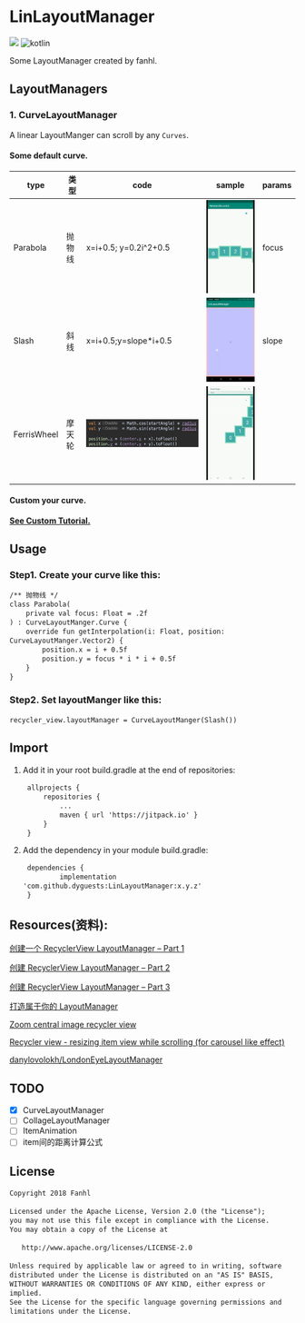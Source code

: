 # LinLayoutManager

[![](https://jitpack.io/v/dyguests/LinLayoutManager.svg)](https://jitpack.io/#dyguests/LinLayoutManager) ![kotlin](https://img.shields.io/badge/language-kotlin-brightgreen.svg)

Some LayoutManager created by fanhl.

## LayoutManagers

### 1. CurveLayoutManager

A linear LayoutManger can scroll by any `Curves`.

#### Some default curve.

| type | 类型 | code | sample | params |
|---|---|---|---|---|
| Parabola | 抛物线 | x=i+0.5; y=0.2i^2+0.5 | ![](./graphics/parabola.gif)  | focus |
| Slash | 斜线 | x=i+0.5;y=slope*i+0.5 | ![](./graphics/slash.gif) | slope |
| FerrisWheel | 摩天轮 | ![](./graphics/ferrisWheelCode.png) | ![](./graphics/FerrisWheel.gif) |   |

#### Custom your curve.

**[See Custom Tutorial.](README_CustomTutorial.md)**

## Usage

### Step1. Create your curve like this:

    /** 抛物线 */
    class Parabola(
        private val focus: Float = .2f
    ) : CurveLayoutManger.Curve {
        override fun getInterpolation(i: Float, position: CurveLayoutManger.Vector2) {
            position.x = i + 0.5f
            position.y = focus * i * i + 0.5f
        }
    }

### Step2. Set layoutManger like this:

    recycler_view.layoutManager = CurveLayoutManger(Slash())

## Import

1. Add it in your root build.gradle at the end of repositories:

        allprojects {
            repositories {
                ...
                maven { url 'https://jitpack.io' }
            }
        }

2. Add the dependency in your module build.gradle:

        dependencies {
                implementation 'com.github.dyguests:LinLayoutManager:x.y.z'
        }

## Resources(资料):

 [创建一个 RecyclerView LayoutManager – Part 1](https://github.com/hehonghui/android-tech-frontier/blob/master/issue-9/%E5%88%9B%E5%BB%BA-RecyclerView-LayoutManager-Part-1.md)

[创建 RecyclerView LayoutManager – Part 2](https://github.com/hehonghui/android-tech-frontier/blob/master/issue-13/%E5%88%9B%E5%BB%BA-RecyclerView-LayoutManager-Part-2.md)

[创建 RecyclerView LayoutManager – Part 3](https://github.com/hehonghui/android-tech-frontier/blob/master/issue-13/%E5%88%9B%E5%BB%BA-RecyclerView-LayoutManager-Part-3.md)

[打造属于你的 LayoutManager](https://www.jianshu.com/p/08d998d047d8)

[Zoom central image recycler view](https://stackoverflow.com/questions/35309710/zoom-central-image-recycler-view/35311728#35311728)

[Recycler view - resizing item view while scrolling (for carousel like effect)](https://stackoverflow.com/questions/41307578/recycler-view-resizing-item-view-while-scrolling-for-carousel-like-effect)

[danylovolokh/LondonEyeLayoutManager](https://github.com/danylovolokh/LondonEyeLayoutManager)

## TODO

- [x] CurveLayoutManager
- [ ] CollageLayoutManager
- [ ] ItemAnimation
- [ ] item间的距离计算公式

## License

    Copyright 2018 Fanhl

    Licensed under the Apache License, Version 2.0 (the "License");
    you may not use this file except in compliance with the License.
    You may obtain a copy of the License at

       http://www.apache.org/licenses/LICENSE-2.0

    Unless required by applicable law or agreed to in writing, software
    distributed under the License is distributed on an "AS IS" BASIS,
    WITHOUT WARRANTIES OR CONDITIONS OF ANY KIND, either express or implied.
    See the License for the specific language governing permissions and
    limitations under the License.